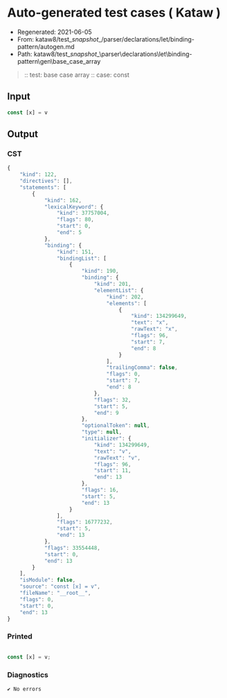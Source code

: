 # Auto-generated test cases ( Kataw )
- Regenerated: 2021-06-05
- From: kataw8/test\__snapshot__/parser/declarations/let/binding-pattern/autogen.md
- Path: kataw8/test\__snapshot__\parser\declarations\let\binding-pattern\gen\base_case_array
> :: test: base case array
> :: case: const
## Input

`````js
const [x] = v
`````
## Output

### CST

```javascript
{
    "kind": 122,
    "directives": [],
    "statements": [
        {
            "kind": 162,
            "lexicalKeyword": {
                "kind": 37757004,
                "flags": 80,
                "start": 0,
                "end": 5
            },
            "binding": {
                "kind": 151,
                "bindingList": [
                    {
                        "kind": 190,
                        "binding": {
                            "kind": 201,
                            "elementList": {
                                "kind": 202,
                                "elements": [
                                    {
                                        "kind": 134299649,
                                        "text": "x",
                                        "rawText": "x",
                                        "flags": 96,
                                        "start": 7,
                                        "end": 8
                                    }
                                ],
                                "trailingComma": false,
                                "flags": 0,
                                "start": 7,
                                "end": 8
                            },
                            "flags": 32,
                            "start": 5,
                            "end": 9
                        },
                        "optionalToken": null,
                        "type": null,
                        "initializer": {
                            "kind": 134299649,
                            "text": "v",
                            "rawText": "v",
                            "flags": 96,
                            "start": 11,
                            "end": 13
                        },
                        "flags": 16,
                        "start": 5,
                        "end": 13
                    }
                ],
                "flags": 16777232,
                "start": 5,
                "end": 13
            },
            "flags": 33554448,
            "start": 0,
            "end": 13
        }
    ],
    "isModule": false,
    "source": "const [x] = v",
    "fileName": "__root__",
    "flags": 0,
    "start": 0,
    "end": 13
}
```

### Printed

```javascript

const [x] = v;
```

### Diagnostics

```javascript
✔ No errors
```

